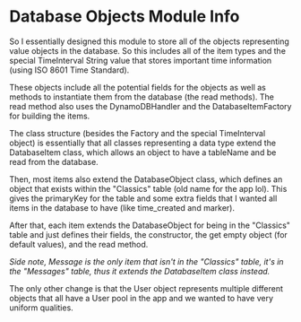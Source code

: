 # Database Objects Module Info
So I essentially designed this module to store all of the objects representing value objects in the 
database. So this includes all of the item types and the special TimeInterval String value that
stores important time information (using ISO 8601 Time Standard).

These objects include all the potential fields for the objects as well as methods to instantiate
them from the database (the read methods). The read method also uses the DynamoDBHandler and the
DatabaseItemFactory for building the items.

The class structure (besides the Factory and the special TimeInterval object) is essentially that
all classes representing a data type extend the DatabaseItem class, which allows an object to have
a tableName and be read from the database.

Then, most items also extend the DatabaseObject class, which defines an object that exists within 
the "Classics" table (old name for the app lol). This gives the primaryKey for the table and some
extra fields that I wanted all items in the database to have (like time_created and marker).

After that, each item extends the DatabaseObject for being in the "Classics" table and just defines 
their fields, the constructor, the get empty object (for default values), and the read method.

 *Side note, Message is the only item that isn't in the "Classics" table, it's in the "Messages"
 table, thus it extends the DatabaseItem class instead.*
 
 The only other change is that the User object represents multiple different objects that all have
 a User pool in the app and we wanted to have very uniform qualities.